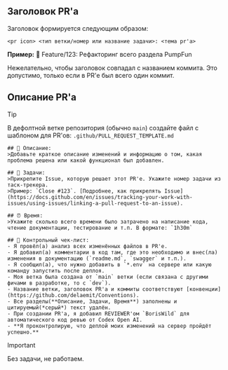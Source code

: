 ## Заголовок PR'a
Заголовок формируется следующим образом:
```
<pr icon> <тип ветки/номер или название задачи>: <тема pr'a>
```
**Пример:** 🔀 Feature/123: Рефакторинг всего раздела PumpFun

Нежелательно, чтобы заголовок совпадал с названием коммита. Это допустимо, только если в PR'e был всего один коммит.



## Описание PR'a

>[!TIP]
>В дефолтной ветке репозитория (обычно `main`) создайте файл с шаблоном для PR'ов:
`.github/PULL_REQUEST_TEMPLATE.md`

```
## 📝 Описание:
>Добавьте краткое описание изменений и информацию о том, какая проблема решена или какой функционал был добавлен.

## 📂 Задачи: 
>Прикрепите Issue, которую решает этот PR'e. Укажите номер задачи из таск-трекера.
>Пример: `Close #123`. [Подробнее, как прикрелять Issue](https://docs.github.com/en/issues/tracking-your-work-with-issues/using-issues/linking-a-pull-request-to-an-issue). 

## ⏰ Время: 
>Укажите сколько всего времени было затрачено на написание кода, чтение документации, тестирование и т.п. В формате: `1h30m`

## 🥇 Контрольный чек-лист:
- Я провёл(а) анализ всех изменённых файлов в PR'e.
- Я добавил(а) комментарии в код там, где это необходимо и внес(ла) изменения в документацию (`readme.md`, `swagger` и т.п.).
- Я сообщил(а), что нужно добавить в `*.env` на сервере или какую команду запустить после деплоя.
- Моя ветка была создана от `main` ветки (если связана с другими фичами в разработке, то с `dev`).
- Название ветки, заголовок PR'a и коммиты соответствуют [конвенции](https://github.com/delaemit/Conventions).
- Все разделы(**Описание, Задачи, Время**) заполнены и цитируемый(*серый*) текст удалён.
- При создании PR'a, я добавил REVIEWER'ом `BorisWild` для автоматического код ревью от Codex Open AI.
- **Я проконтролирую, что деплой моих изменений на сервер пройдёт успешно.**
```

>[!IMPORTANT]
>Без задачи, не работаем.



